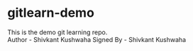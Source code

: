 # gitlearn-demo
This is the demo git learning repo.
<br>
Author - Shivkant Kushwaha
Signed By - Shivkant Kushwaha